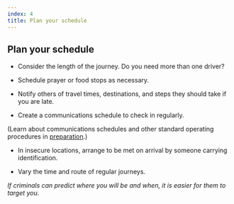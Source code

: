 ```yaml
---
index: 4
title: Plan your schedule
---
```

## Plan your schedule

*	Consider the length of the journey. Do you need more than one driver?

*   Schedule prayer or food stops as necessary.

*   Notify others of travel times, destinations, and steps they should take if you are late.

*   Create a communications schedule to check in regularly.

(Learn about communications schedules and other standard operating procedures in [preparation](umbrella://travel/preparation).)

*   In insecure locations, arrange to be met on arrival by someone carrying identification.

*   Vary the time and route of regular journeys.  

*If criminals can predict where you will be and when, it is easier for them to target you.*